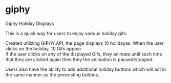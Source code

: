 # giphy
Giphy Holiday Displays

This is a quick way for users to enjoy various holiday gifs.  

Created utilizing GIPHY.API, the page displays 10 holidayas.  When the user clicks on the holiday, 10 Gifs appear.  
If the user clicks on any of the displayed Gifs, they animate until such time that they are clicked again then they the animation is paused/stopped. 

Users also have the ability to add additional holiday buttons which will act in the same manner as the preexisting buttons.  

